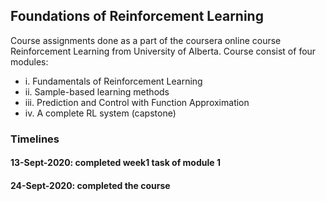 ## Foundations of Reinforcement Learning ##
Course assignments done as a part of the coursera online course Reinforcement Learning from University of Alberta. Course consist of four modules:
 - i. Fundamentals of Reinforcement Learning
 - ii. Sample-based learning methods
 - iii. Prediction and Control with Function Approximation
 - iv. A complete RL system (capstone)
### Timelines ###
#### 13-Sept-2020: completed week1 task of module 1 ####
#### 24-Sept-2020: completed the course ####
